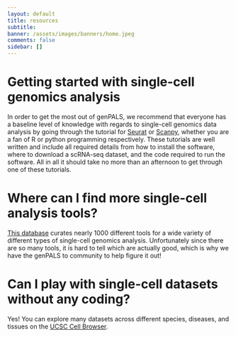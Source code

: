 ```yaml
---
layout: default
title: resources
subtitle:
banner: /assets/images/banners/home.jpeg
comments: false
sidebar: []
---
```


# Getting started with single-cell genomics analysis

In order to get the most out of genPALS, we recommend that everyone has a baseline
level of knowledge with regards to single-cell genomics data analysis by going through
the tutorial for [Seurat](https://satijalab.org/seurat/v3.2/pbmc3k_tutorial.html)
or [Scanpy](https://scanpy-tutorials.readthedocs.io/en/latest/pbmc3k.html), whether you are
a fan of R or python programming respectively. These tutorials are well written
and include all required details from how to install the software, where to download
a scRNA-seq dataset, and the code required to run the software. All in all it should take
no more than an afternoon to get through one of these tutorials.

# Where can I find more single-cell analysis tools?
[This database](https://www.scrna-tools.org/) curates nearly 1000 different
tools for a wide variety of different types of single-cell genomics analysis.
Unfortunately since there are so many tools, it is hard to tell which are actually good,
which is why we have the genPALS to community to help figure it out!

# Can I play with single-cell datasets without any coding?
Yes! You can explore many datasets across different species, diseases, and tissues
on the [UCSC Cell Browser](https://cells.ucsc.edu/).
